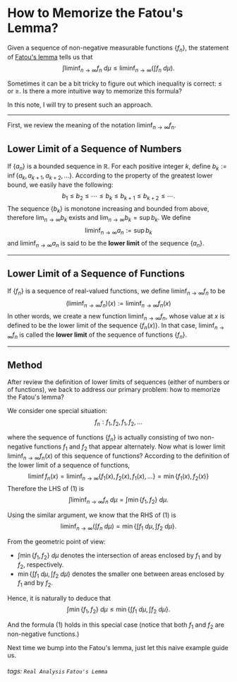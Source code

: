 # How to Memorize the Fatou's Lemma?

Given a sequence of non-negative measurable functions $\{f_n\}$, the statement of [Fatou's lemma](https://en.wikipedia.org/wiki/Fatou%27s_lemma) tells us that $$\int \liminf_{n \to \infty} f_n \ d\mu \leq \liminf_{n \to \infty} \left(\int f_n \ d\mu\right).\tag{1}$$


Sometimes it can be a bit tricky to figure out which inequality is correct: $\leq$ or $\geq$. Is there a more intuitive way to memorize this formula?

In this note, I will try to present such an approach.

---

First, we review the meaning of the notation $\liminf_{n\to\infty} f_n$.

## Lower Limit of a Sequence of Numbers

If $\{a_{n}\}$ is a bounded sequence in $\mathbb{R}$. For each positive integer $k$, define $b_k := \inf \{ a_k, a_{k+1}, a_{k+2}, \ldots \}$. According to the property of the greatest lower bound, we easily have the following: $$b_1\leq b_2\leq\cdots\leq b_k \leq b_{k+1} \leq b_{k+2} \leq \cdots.$$ The sequence $\{b_k\}$ is monotone increasing and bounded from above, therefore $\lim_{n\to\infty}b_k$ exists  and $\lim_{n\to\infty}b_k = \sup b_k$. We define $$\liminf_{n\to\infty} a_n:=\sup b_k$$ and $\liminf_{n\to\infty} a_n$ is said to be the **lower limit** of the sequence $\{a_n\}$.

---

## Lower Limit of a Sequence of Functions

If $\{f_n\}$ is a sequence of real-valued functions, we define $\liminf_{n\to\infty} f_n$ to be $$(\liminf_{n\to\infty} f_n) (x) := \liminf_{n\to\infty} f_n(x)$$ In other words, we create a new function $\liminf_{n\to\infty} f_n$, whose value at $x$ is defined to be the lower limit of the sequence $\{f_n(x)\}$. In that case, $\liminf_{n\to\infty} f_n$ is called the **lower limit** of the sequence of functions $\{f_n\}$.

---

## Method

After review the definition of lower limits of sequences (either of numbers or of functions), we back to address our primary problem: how to memorize the Fatou's lemma?

We consider one special situation: $$f_n: f_1, f_2, f_1, f_2, \ldots$$

where the sequence of functions $\{f_n\}$ is actually consisting of two non-negative functions $f_1$ and $f_2$ that appear alternately. Now what is lower limit $\liminf_{n\to\infty} f_n(x)$ of this sequence of functions? According to the definition of the lower limit of a sequence of functions, $$\liminf f_n(x) = \liminf_{n\to\infty} \{f_1(x),f_2(x),f_1(x),...\}=\min \{f_{1}(x), f_{2}(x)\}$$ Therefore the LHS of $(1)$ is $$\int \liminf_{n\to\infty} f_n \ d\mu = \int \min \{f_{1}, f_{2}\} \ d\mu.$$

Using the similar argument, we know that the RHS of $(1)$ is $$\liminf_{n\to\infty} \left(\int f_n \ d\mu\right) = \min \left\{ \int f_1 \ d\mu, \int f_2 \ d\mu\right\}.$$

From the geometric point of view:

- $\int \min \{f_1, f_2\} \ d\mu$ denotes the intersection of areas enclosed by $f_{1}$ and by $f_{2}$, respectively.
- $\min \{ \int f_1 \ d\mu, \int f_2 \ d\mu\}$ denotes the smaller one between areas enclosed by $f_1$ and by $f_2$.

Hence, it is naturally to deduce that $$\int \min \{f_{1}, f_{2}\} \ d\mu\leq\min \left\{ \int f_1 \ d\mu, \int f_2 \ d\mu\right\}.$$ 

And the formula $(1)$ holds in this special case (notice that both $f_1$ and $f_2$ are non-negative functions.)

Next time we bump into the Fatou's lemma, just let this naive example guide us.

###### tags: `Real Analysis` `Fatou's Lemma`
